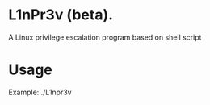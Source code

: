 # L1nPr3v (beta).
A Linux privilege escalation program based on shell script
# Usage
Example: ./L1npr3v
